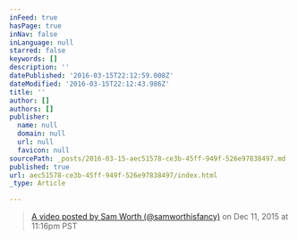 ```yaml
---
inFeed: true
hasPage: true
inNav: false
inLanguage: null
starred: false
keywords: []
description: ''
datePublished: '2016-03-15T22:12:59.008Z'
dateModified: '2016-03-15T22:12:43.986Z'
title: ''
author: []
authors: []
publisher:
  name: null
  domain: null
  url: null
  favicon: null
sourcePath: _posts/2016-03-15-aec51578-ce3b-45ff-949f-526e97838497.md
published: true
url: aec51578-ce3b-45ff-949f-526e97838497/index.html
_type: Article

---
```

> [A video posted by Sam Worth (@samworthisfancy)][0] on Dec 11, 2015 at 11:16pm PST



[0]: https://www.instagram.com/p/_Lt1S-H1nL/